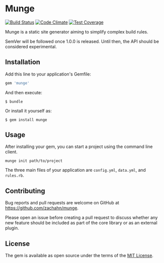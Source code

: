 # Munge

[![Build Status](https://travis-ci.org/zachahn/munge.svg?branch=master)](https://travis-ci.org/zachahn/munge)
[![Code Climate](https://codeclimate.com/github/zachahn/munge/badges/gpa.svg)](https://codeclimate.com/github/zachahn/munge)
[![Test Coverage](https://codeclimate.com/github/zachahn/munge/badges/coverage.svg)](https://codeclimate.com/github/zachahn/munge/coverage)

Munge is a static site generator aiming to simplify complex build rules.

SemVer will be followed once 1.0.0 is released.
Until then,
the API should be considered experimental.


## Installation

Add this line to your application's Gemfile:

```ruby
gem 'munge'
```

And then execute:

    $ bundle

Or install it yourself as:

    $ gem install munge


## Usage

After installing your gem, you can start a project using the command line client.

```
munge init path/to/project
```

The three main files of your application are `config.yml`, `data.yml`, and `rules.rb`.


## Contributing

Bug reports and pull requests are welcome on GitHub at https://github.com/zachahn/munge.

Please open an issue before creating a pull request to discuss whether any new feature should be included as part of the core library or as an external plugin.


## License

The gem is available as open source under the terms of the [MIT License](http://opensource.org/licenses/MIT).
